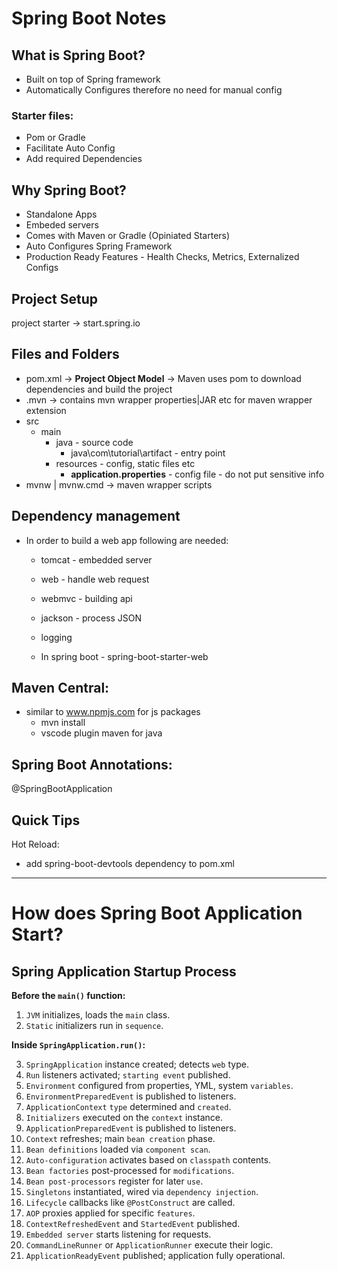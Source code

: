 # Spring Boot Notes 

## What is Spring Boot?
- Built on top of Spring framework
- Automatically Configures therefore no need for manual config
### Starter files:
- Pom or Gradle
- Facilitate Auto Config
- Add required Dependencies

## Why Spring Boot?
- Standalone Apps
- Embeded servers
- Comes with Maven or Gradle (Opiniated Starters)
- Auto Configures Spring Framework
- Production Ready Features - Health Checks, Metrics, Externalized Configs

##  Project Setup
project starter -> start.spring.io

## Files and Folders
- pom.xml -> **Project Object Model** -> Maven uses pom to download dependencies and build the project
- .mvn -> contains mvn wrapper properties|JAR etc for maven wrapper extension
- src
    - main
        - java - source code
            - java\com\tutorial\artifact - entry point 
        - resources - config, static files etc
            - **application.properties** - config file - do not put sensitive info
- mvnw | mvnw.cmd -> maven wrapper scripts 

## Dependency management
- In order to build a web app following are needed:
    - tomcat - embedded server
    - web - handle web request
    - webmvc - building api
    - jackson - process JSON
    - logging 

    - In spring boot - spring-boot-starter-web

## Maven Central:
- similar to www.npmjs.com for js packages
    - mvn install
    - vscode plugin maven for java

## Spring Boot Annotations:
@SpringBootApplication

## Quick Tips
Hot Reload:
- add spring-boot-devtools dependency to pom.xml
---
# How does Spring Boot Application Start?
## Spring Application Startup Process
**Before the `main()` function:**

1.  `JVM` initializes, loads the `main` class.
2.  `Static` initializers run in `sequence`.

**Inside `SpringApplication.run()`:**

3.  `SpringApplication` instance created; detects `web` type.
4.  `Run` listeners activated; `starting event` published.
5.  `Environment` configured from properties, YML, system `variables`.
6.  `EnvironmentPreparedEvent` is published to listeners.
7.  `ApplicationContext` `type` determined and `created`.
8.  `Initializers` executed on the `context` instance.
9.  `ApplicationPreparedEvent` is published to listeners.
10. `Context` refreshes; main `bean creation` phase.
11. `Bean definitions` loaded via `component scan`.
12. `Auto-configuration` activates based on `classpath` contents.
13. `Bean factories` post-processed for `modifications`.
14. `Bean post-processors` register for later `use`.
15. `Singletons` instantiated, wired via `dependency injection`.
16. `Lifecycle` callbacks like `@PostConstruct` are called.
17. `AOP` proxies applied for specific `features`.
18. `ContextRefreshedEvent` and `StartedEvent` published.
19. `Embedded server` starts listening for requests.
20. `CommandLineRunner` or `ApplicationRunner` execute their logic.
21. `ApplicationReadyEvent` published; application fully operational.